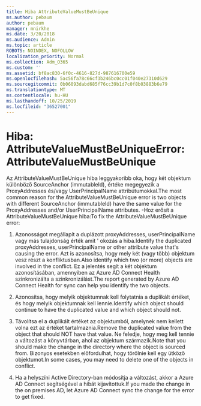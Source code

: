 ```yaml
---
title: Hiba AttributeValueMustBeUnique
ms.author: pebaum
author: pebaum
manager: mnirkhe
ms.date: 3/20/2018
ms.audience: Admin
ms.topic: article
ROBOTS: NOINDEX, NOFOLLOW
localization_priority: Normal
ms.collection: Adm_O365
ms.custom: ''
ms.assetid: bf8ac830-6f0c-4616-827d-987616700e59
ms.openlocfilehash: 5ac56fa78c66cf3b246bc0cc01f040e27310d629
ms.sourcegitcommit: 0b06093dabd685f76cc39b1d7c0f8b03883b6e79
ms.translationtype: MT
ms.contentlocale: hu-HU
ms.lasthandoff: 10/25/2019
ms.locfileid: "36527001"
---
```

# <a name="error-attributevaluemustbeunique"></a><span data-ttu-id="8c188-102">Hiba: AttributeValueMustBeUnique</span><span class="sxs-lookup"><span data-stu-id="8c188-102">Error: AttributeValueMustBeUnique</span></span>

<span data-ttu-id="8c188-103">Az AttributeValueMustBeUnique hiba leggyakoribb oka, hogy két objektum különböző SourceAnchor (immutableId), értéke megegyezik a ProxyAddresses és/vagy UserPrincipalName attribútumokkal.</span><span class="sxs-lookup"><span data-stu-id="8c188-103">The most common reason for the AttributeValueMustBeUnique error is two objects with different SourceAnchor (immutableId) have the same value for the ProxyAddresses and/or UserPrincipalName attributes.</span></span> <span data-ttu-id="8c188-104">-Hoz erősít a AttributeValueMustBeUnique hiba:</span><span class="sxs-lookup"><span data-stu-id="8c188-104">To fix the AttributeValueMustBeUnique error:</span></span>
  
1. <span data-ttu-id="8c188-105">Azonosságot megállapít a duplázott proxyAddresses, userPrincipalName vagy más tulajdonság érték amit ' okozás a hiba.</span><span class="sxs-lookup"><span data-stu-id="8c188-105">Identify the duplicated proxyAddresses, userPrincipalName or other attribute value that's causing the error.</span></span> <span data-ttu-id="8c188-106">Azt is azonosítsa, hogy mely két (vagy több) objektum vesz részt a konfliktusban.</span><span class="sxs-lookup"><span data-stu-id="8c188-106">Also identify which two (or more) objects are involved in the conflict.</span></span> <span data-ttu-id="8c188-107">Ez a jelentés segít a két objektum azonosításában, amennyiben az Azure AD Connect Health szinkronizálta a szinkronizálást.</span><span class="sxs-lookup"><span data-stu-id="8c188-107">The report generated by Azure AD Connect Health for sync can help you identify the two objects.</span></span>
    
2. <span data-ttu-id="8c188-108">Azonosítsa, hogy melyik objektumnak kell folytatnia a duplikált értéket, és hogy melyik objektumnak kell lennie.</span><span class="sxs-lookup"><span data-stu-id="8c188-108">Identify which object should continue to have the duplicated value and which object should not.</span></span>
    
3. <span data-ttu-id="8c188-109">Távolítsa el a duplikált értéket az objektumból, amelynek nem kellett volna ezt az értéket tartalmaznia.</span><span class="sxs-lookup"><span data-stu-id="8c188-109">Remove the duplicated value from the object that should NOT have that value.</span></span> <span data-ttu-id="8c188-110">Ne feledje, hogy meg kell tennie a változást a könyvtárban, ahol az objektum származik.</span><span class="sxs-lookup"><span data-stu-id="8c188-110">Note that you should make the change in the directory where the object is sourced from.</span></span> <span data-ttu-id="8c188-111">Bizonyos esetekben előfordulhat, hogy törölnie kell egy ütköző objektumot.</span><span class="sxs-lookup"><span data-stu-id="8c188-111">In some cases, you may need to delete one of the objects in conflict.</span></span>
    
4. <span data-ttu-id="8c188-112">Ha a helyszíni Active Directory-ban módosítja a változást, akkor a Azure AD Connect segítségével a hibát kijavítottuk.</span><span class="sxs-lookup"><span data-stu-id="8c188-112">If you made the change in the on premises AD, let Azure AD Connect sync the change for the error to get fixed.</span></span>
    

